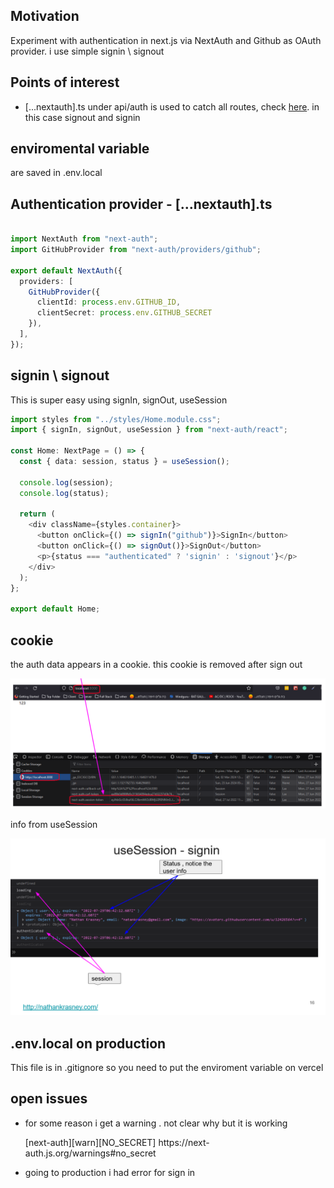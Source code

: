 <h2>Motivation</h2>
Experiment with authentication in next.js via NextAuth and Github as OAuth provider. i use simple signin \ signout

<h2>Points of interest</h2>
<ul>
<li>[...nextauth].ts under api/auth is used to catch all routes, check <a href='https://nextjs.org/docs/routing/dynamic-routes'>here</a>. in this case signout and signin</li>
</ul>

<h2>enviromental variable</h2>
are saved in .env.local

<h2>Authentication provider - [...nextauth].ts</h2>

```ts

import NextAuth from "next-auth";
import GitHubProvider from "next-auth/providers/github";

export default NextAuth({
  providers: [
    GitHubProvider({
      clientId: process.env.GITHUB_ID,
      clientSecret: process.env.GITHUB_SECRET
    }),
  ],
});

```

<h2>signin \ signout</h2>
This is super easy using signIn, signOut, useSession

```ts
import styles from "../styles/Home.module.css";
import { signIn, signOut, useSession } from "next-auth/react";

const Home: NextPage = () => {
  const { data: session, status } = useSession();

  console.log(session);
  console.log(status);

  return (
    <div className={styles.container}>
      <button onClick={() => signIn("github")}>SignIn</button>
      <button onClick={() => signOut()}>SignOut</button>
      <p>{status === "authenticated" ? 'signin' : 'signout'}</p>
    </div>
  );
};

export default Home;
```

<h2>cookie</h2>

the auth data appears in a cookie. this cookie is removed after sign out

![cookie after signin](./figs/cookie-after-signin.png)


info from useSession

![info from useSession](./figs/useSession-info.png)


<h2>.env.local on production</h2>
This file is in .gitignore so you need to put the enviroment variable on vercel


<h2>open issues</h2>
<ul>
<li>for some reason i get a warning . not clear why but it is working
<p>[next-auth][warn][NO_SECRET] 
https://next-auth.js.org/warnings#no_secret</p>
</li>
<li>going to production i had error for sign in</li>
</ul>